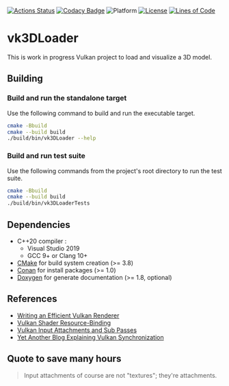 [![Actions Status](https://github.com/florianvazelle/vk3DLoader/workflows/build/badge.svg)](https://github.com/florianvazelle/vk3DLoader/actions)
[![Codacy Badge](https://app.codacy.com/project/badge/Grade/fdf05c587b994f008692d4e6fd1f0acd)](https://www.codacy.com/gh/florianvazelle/vk3DLoader/dashboard?utm_source=github.com&amp;utm_medium=referral&amp;utm_content=florianvazelle/vk3DLoader&amp;utm_campaign=Badge_Grade)
![Platform](https://img.shields.io/badge/platform-windows%20%7C%20linux-blue) 
[![License](https://img.shields.io/badge/license-Unlicense-blue.svg)](https://github.com/bsamseth/cpp-project/blob/master/LICENSE)
[![Lines of Code](https://tokei.rs/b1/github/florianvazelle/vk3DLoader?category=code)](https://tokei.rs)

# vk3DLoader

This is work in progress Vulkan project to load and visualize a 3D model.

## Building

### Build and run the standalone target

Use the following command to build and run the executable target.

```bash
cmake -Bbuild
cmake --build build
./build/bin/vk3DLoader --help
```

### Build and run test suite

Use the following commands from the project's root directory to run the test suite.

```bash
cmake -Bbuild
cmake --build build
./build/bin/vk3DLoaderTests
```

## Dependencies

- C++20 compiler :
  - Visual Studio 2019
  - GCC 9+ or Clang 10+
- [CMake](https://cmake.org/) for build system creation (>= 3.8)
- [Conan](https://conan.io/) for install packages (>= 1.0)
- [Doxygen](https://doxygen.org/) for generate documentation (>= 1.8, optional)

## References

- [Writing an Efficient Vulkan Renderer](https://zeux.io/2020/02/27/writing-an-efficient-vulkan-renderer/)
- [Vulkan Shader Resource-Binding](https://developer.nvidia.com/vulkan-shader-resource-binding)
- [Vulkan Input Attachments and Sub Passes](https://www.saschawillems.de/blog/2018/07/19/vulkan-input-attachments-and-sub-passes/)
- [Yet Another Blog Explaining Vulkan Synchronization](https://themaister.net/blog/2019/08/14/yet-another-blog-explaining-vulkan-synchronization/)

## Quote to save many hours

> Input attachments of course are not "textures"; they're attachments.